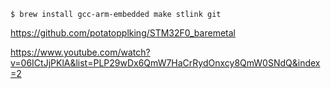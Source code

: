 




    $ brew install gcc-arm-embedded make stlink git





https://github.com/potatopplking/STM32F0_baremetal



https://www.youtube.com/watch?v=06ICtJjPKlA&list=PLP29wDx6QmW7HaCrRydOnxcy8QmW0SNdQ&index=2